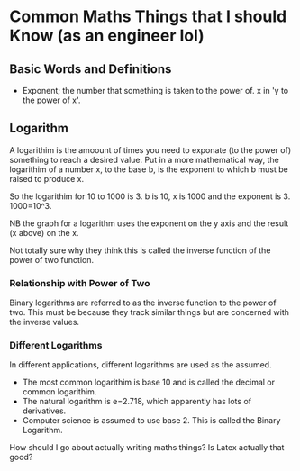 # Common Maths Things that I should Know (as an engineer lol)
## Basic Words and Definitions 
- Exponent; the number that something is taken to the power of. x in 'y to the power of x'.



## Logarithm
A logarithim is the amoount of times you need to exponate (to the power of) something to reach a desired value. Put in a more mathematical way, the logarithim of a number x, to the base b, is the exponent to which b must be raised to produce x.

So the logarithim for 10 to 1000 is 3. b is 10, x is 1000 and the exponent is 3. 1000=10^3.

NB the graph for a logarithm uses the exponent on the y axis and the result (x above) on the x.

Not totally sure why they think this is called the inverse function of the power of two function. 

### Relationship with Power of Two
Binary logarithms are referred to as the inverse function to the power of two. This must be because they track similar things but are concerned with the inverse values. 

### Different Logarithms
In different applications, different logarithms are used as the assumed. 
- The most common logarithim is base 10 and is called  the decimal or common logarithim.
- The natural logarithm is e=2.718, which apparently has lots of derivatives.
- Computer science is assumed to use base 2. This is called the Binary Logarithm.

How should I go about actually writing maths things? Is Latex actually that good?
